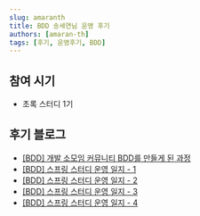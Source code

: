 ```yaml
---
slug: amaranth
title: BDD 송세연님 운영 후기
authors: [amaran-th]
tags: [후기, 운영후기, BDD]
---
```


## 참여 시기
- 초록 스터디 1기

## 후기 블로그
- [[BDD] 개발 소모임 커뮤니티 BDD를 만들게 된 과정](https://amaran-th.github.io/%EC%A3%BC%EC%A0%80%EB%A6%AC%EC%A3%BC%EC%A0%80%EB%A6%AC/[BDD]%20%EA%B0%9C%EB%B0%9C%20%EC%86%8C%EB%AA%A8%EC%9E%84%20%EC%BB%A4%EB%AE%A4%EB%8B%88%ED%8B%B0%20BDD%EB%A5%BC%20%EB%A7%8C%EB%93%A4%EA%B2%8C%20%EB%90%9C%20%EA%B3%BC%EC%A0%95/)
- [[BDD] 스프링 스터디 운영 일지 - 1](https://amaran-th.github.io/%EC%A3%BC%EC%A0%80%EB%A6%AC%EC%A3%BC%EC%A0%80%EB%A6%AC/[BDD]%20%EC%8A%A4%ED%94%84%EB%A7%81%20%EC%8A%A4%ED%84%B0%EB%94%94%20%EC%9A%B4%EC%98%81%20%EC%9D%BC%EC%A7%80%20-%201/)
- [[BDD] 스프링 스터디 운영 일지 - 2](https://amaran-th.github.io/%EC%A3%BC%EC%A0%80%EB%A6%AC%EC%A3%BC%EC%A0%80%EB%A6%AC/[BDD]%20%EC%8A%A4%ED%94%84%EB%A7%81%20%EC%8A%A4%ED%84%B0%EB%94%94%20%EC%9A%B4%EC%98%81%20%EC%9D%BC%EC%A7%80%20-%202/)
- [[BDD] 스프링 스터디 운영 일지 - 3](https://amaran-th.github.io/%EC%A3%BC%EC%A0%80%EB%A6%AC%EC%A3%BC%EC%A0%80%EB%A6%AC/[BDD]%20%EC%8A%A4%ED%94%84%EB%A7%81%20%EC%8A%A4%ED%84%B0%EB%94%94%20%EC%9A%B4%EC%98%81%20%EC%9D%BC%EC%A7%80%20-%203/)
- [[BDD] 스프링 스터디 운영 일지 - 4](https://amaran-th.github.io/%EC%A3%BC%EC%A0%80%EB%A6%AC%EC%A3%BC%EC%A0%80%EB%A6%AC/[BDD]%20%EC%8A%A4%ED%94%84%EB%A7%81%20%EC%8A%A4%ED%84%B0%EB%94%94%20%EC%9A%B4%EC%98%81%20%EC%9D%BC%EC%A7%80%20-%204/)
